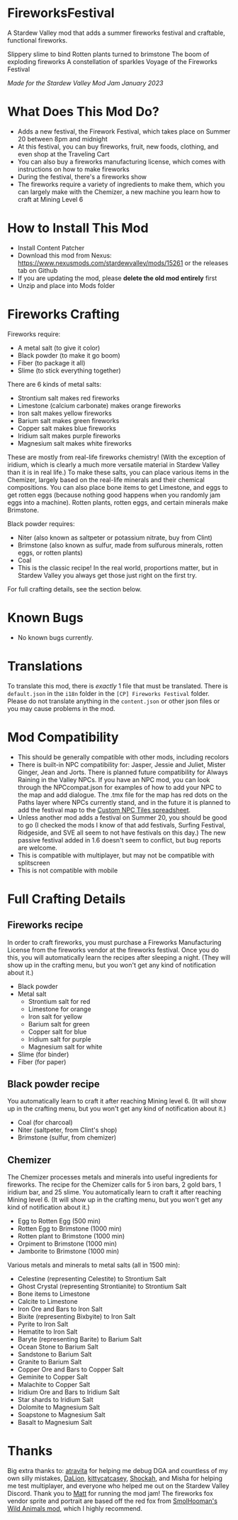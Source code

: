 # FireworksFestival

A Stardew Valley mod that adds a summer fireworks festival and craftable, functional fireworks. 

Slippery slime to bind
Rotten plants turned to brimstone
The boom of exploding fireworks
A constellation of sparkles
Voyage of the Fireworks Festival


*Made for the Stardew Valley Mod Jam January 2023*


# What Does This Mod Do?
* Adds a new festival, the Firework Festival, which takes place on Summer 20 between 8pm and midnight
* At this festival, you can buy fireworks, fruit, new foods, clothing, and even shop at the Traveling Cart
* You can also buy a fireworks manufacturing license, which comes with instructions on how to make fireworks 
* During the festival, there's a fireworks show
* The fireworks require a variety of ingredients to make them, which you can largely make with the Chemizer, a new machine you learn how to craft at Mining Level 6

# How to Install This Mod
* Install Content Patcher
* Download this mod from Nexus: https://www.nexusmods.com/stardewvalley/mods/15261 or the releases tab on Github
* If you are updating the mod, please **delete the old mod entirely** first
* Unzip and place into Mods folder

# Fireworks Crafting

Fireworks require:
* A metal salt (to give it color)
* Black powder (to make it go boom)
* Fiber (to package it all)
* Slime (to stick everything together)

There are 6 kinds of metal salts:
* Strontium salt makes red fireworks
* Limestone (calcium carbonate) makes orange fireworks
* Iron salt makes yellow fireworks
* Barium salt makes green fireworks
* Copper salt makes blue fireworks
* Iridium salt makes purple fireworks
* Magnesium salt makes white fireworks

These are mostly from real-life fireworks chemistry! (With the exception of iridium, which is clearly a much more versatile material in Stardew Valley than it is in real life.) To make these salts, you can place various items in the Chemizer, largely based on the real-life minerals and their chemical compositions. You can also place bone items to get Limestone, and eggs to get rotten eggs (because nothing good happens when you randomly jam eggs into a machine). Rotten plants, rotten eggs, and certain minerals make Brimstone. 

Black powder requires:
* Niter (also known as saltpeter or potassium nitrate, buy from Clint)
* Brimstone (also known as sulfur, made from sulfurous minerals, rotten eggs, or rotten plants)
* Coal
* This is the classic recipe! In the real world, proportions matter, but in Stardew Valley you always get those just right on the first try.

For full crafting details, see the section below.

# Known Bugs
* No known bugs currently.

# Translations
To translate this mod, there is *exactly* 1 file that must be translated. There is `default.json` in the `i18n` folder in the `[CP] Fireworks Festival` folder. Please do not translate anything in the `content.json` or other json files or you may cause problems in the mod. 

# Mod Compatibility
* This should be generally compatible with other mods, including recolors
* There is built-in NPC compatibility for: Jasper, Jessie and Juliet, Mister Ginger, Jean and Jorts. There is planned future compatibility for Always Raining in the Valley NPCs. If you have an NPC mod, you can look through the NPCcompat.json for examples of how to add your NPC to the map and add dialogue. The .tmx file for the map has red dots on the Paths layer where NPCs currently stand, and in the future it is planned to add the festival map to the [Custom NPC Tiles spreadsheet](https://stardewmodding.miraheze.org/wiki/Custom_NPC_Tiles).
* Unless another mod adds a festival on Summer 20, you should be good to go (I checked the mods I know of that add festivals, Surfing Festival, Ridgeside, and SVE all seem to not have festivals on this day.) The new passive festival added in 1.6 doesn't seem to conflict, but bug reports are welcome. 
* This is compatible with multiplayer, but may not be compatible with splitscreen
* This is not compatible with mobile

# Full Crafting Details 

## Fireworks recipe
In order to craft fireworks, you must purchase a Fireworks Manufacturing License from the fireworks vendor at the fireworks festival. Once you do this, you will automatically learn the recipes after sleeping a night. (They will show up in the crafting menu, but you won't get any kind of notification about it.)
* Black powder
* Metal salt   
  - Strontium salt for red   
  - Limestone for orange    
  - Iron salt for yellow    
  - Barium salt for green    
  - Copper salt for blue    
  - Iridium salt for purple    
  - Magnesium salt for white
* Slime (for binder)
* Fiber (for paper)

## Black powder recipe
You automatically learn to craft it after reaching Mining level 6. (It will show up in the crafting menu, but you won't get any kind of notification about it.)
* Coal (for charcoal)
* Niter (saltpeter, from Clint's shop)
* Brimstone (sulfur, from chemizer)

## Chemizer
The Chemizer processes metals and minerals into useful ingredients for fireworks. The recipe for the Chemizer calls for 5 iron bars, 2 gold bars, 1 iridium bar, and 25 slime. You automatically learn to craft it after reaching Mining level 6. (It will show up in the crafting menu, but you won't get any kind of notification about it.)
- Egg to Rotten Egg (500 min)
- Rotten Egg to Brimstone (1000 min)
- Rotten plant to Brimstone (1000 min)
- Orpiment to Brimstone (1000 min)
- Jamborite to Brimstone (1000 min)

Various metals and minerals to metal salts (all in 1500 min):
- Celestine (representing Celestite) to Strontium Salt    
- Ghost Crystal (representing Strontianite) to Strontium Salt    
- Bone items to Limestone   
- Calcite to Limestone   
- Iron Ore and Bars to Iron Salt    
- Bixite (representing Bixbyite) to Iron Salt    
- Pyrite to Iron Salt    
- Hematite to Iron Salt    
- Baryte (representing Barite) to Barium Salt    
- Ocean Stone to Barium Salt    
- Sandstone to Barium Salt    
- Granite to Barium Salt    
- Copper Ore and Bars to Copper Salt   
- Geminite to Copper Salt    
- Malachite to Copper Salt    
- Iridium Ore and Bars to Iridium Salt    
- Star shards to Iridium Salt    
- Dolomite to Magnesium Salt   
- Soapstone to Magnesium Salt    
- Basalt to Magnesium Salt

# Thanks

Big extra thanks to: [atravita](https://www.nexusmods.com/stardewvalley/users/116553368?tab=user+files) for helping me debug DGA and countless of my own silly mistakes, [DaLion](https://www.nexusmods.com/stardewvalley/users/9473360?tab=user+files), [kittycatcasey](https://www.nexusmods.com/stardewvalley/users/34250790?tab=user+files), [Shockah](https://www.nexusmods.com/stardewvalley/users/133612513?tab=user+files), and Misha for helping me test multiplayer, and everyone who helped me out on the Stardew Valley Discord. Thank you to [Matt](https://www.nexusmods.com/stardewvalley/users/1643034?tab=user+files) for running the mod jam! The fireworks fox vendor sprite and portrait are based off the red fox from [SmolHooman's Wild Animals mod](https://www.nexusmods.com/stardewvalley/mods/9063), which I highly recommend. 
